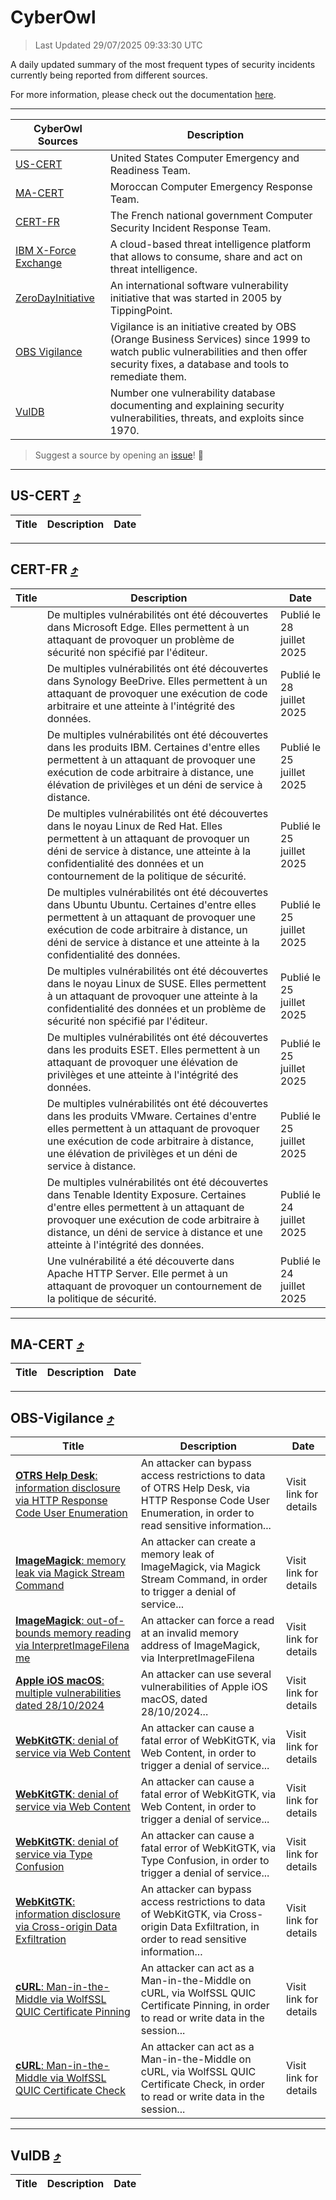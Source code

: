 
 <div id='top'></div>

# CyberOwl

 > Last Updated 29/07/2025 09:33:30 UTC
 
 A daily updated summary of the most frequent types of security incidents currently being reported from different sources.
 
 For more information, please check out the documentation [here](./docs/README.md).
 
 ---
 |CyberOwl Sources|Description|
 |---|---|
 |[US-CERT](#us-cert-arrow_heading_up)|United States Computer Emergency and Readiness Team.|
 |[MA-CERT](#ma-cert-arrow_heading_up)|Moroccan Computer Emergency Response Team.|
 |[CERT-FR](#cert-fr-arrow_heading_up)|The French national government Computer Security Incident Response Team.|
 |[IBM X-Force Exchange](#ibmcloud-arrow_heading_up)|A cloud-based threat intelligence platform that allows to consume, share and act on threat intelligence.|
 |[ZeroDayInitiative](#zerodayinitiative-arrow_heading_up)|An international software vulnerability initiative that was started in 2005 by TippingPoint.|
 |[OBS Vigilance](#obs-vigilance-arrow_heading_up)|Vigilance is an initiative created by OBS (Orange Business Services) since 1999 to watch public vulnerabilities and then offer security fixes, a database and tools to remediate them.|
 |[VulDB](#vuldb-arrow_heading_up)|Number one vulnerability database documenting and explaining security vulnerabilities, threats, and exploits since 1970.|
 
 > Suggest a source by opening an [issue](https://github.com/karimhabush/cyberowl/issues)! :raised_hands:
 ---

## US-CERT [:arrow_heading_up:](#cyberowl)

 |Title|Description|Date|
 |---|---|---|
 
 ---

## CERT-FR [:arrow_heading_up:](#cyberowl)

 |Title|Description|Date|
 |---|---|---|
 |[](https://www.cert.ssi.gouv.fr/avis/CERTFR-2025-AVI-0629/)|De multiples vulnérabilités ont été découvertes dans Microsoft Edge. Elles permettent à un attaquant de provoquer un problème de sécurité non spécifié par l'éditeur.|Publié le 28 juillet 2025|
 |[](https://www.cert.ssi.gouv.fr/avis/CERTFR-2025-AVI-0628/)|De multiples vulnérabilités ont été découvertes dans Synology BeeDrive. Elles permettent à un attaquant de provoquer une exécution de code arbitraire et une atteinte à l'intégrité des données.|Publié le 28 juillet 2025|
 |[](https://www.cert.ssi.gouv.fr/avis/CERTFR-2025-AVI-0627/)|De multiples vulnérabilités ont été découvertes dans les produits IBM. Certaines d'entre elles permettent à un attaquant de provoquer une exécution de code arbitraire à distance, une élévation de privilèges et un déni de service à distance.|Publié le 25 juillet 2025|
 |[](https://www.cert.ssi.gouv.fr/avis/CERTFR-2025-AVI-0626/)|De multiples vulnérabilités ont été découvertes dans le noyau Linux de Red Hat. Elles permettent à un attaquant de provoquer un déni de service à distance, une atteinte à la confidentialité des données et un contournement de la politique de sécurité.|Publié le 25 juillet 2025|
 |[](https://www.cert.ssi.gouv.fr/avis/CERTFR-2025-AVI-0625/)|De multiples vulnérabilités ont été découvertes dans Ubuntu Ubuntu. Certaines d'entre elles permettent à un attaquant de provoquer une exécution de code arbitraire à distance, un déni de service à distance et une atteinte à la confidentialité des données.|Publié le 25 juillet 2025|
 |[](https://www.cert.ssi.gouv.fr/avis/CERTFR-2025-AVI-0624/)|De multiples vulnérabilités ont été découvertes dans le noyau Linux de SUSE. Elles permettent à un attaquant de provoquer une atteinte à la confidentialité des données et un problème de sécurité non spécifié par l'éditeur.|Publié le 25 juillet 2025|
 |[](https://www.cert.ssi.gouv.fr/avis/CERTFR-2025-AVI-0623/)|De multiples vulnérabilités ont été découvertes dans les produits ESET. Elles permettent à un attaquant de provoquer une élévation de privilèges et une atteinte à l'intégrité des données.|Publié le 25 juillet 2025|
 |[](https://www.cert.ssi.gouv.fr/avis/CERTFR-2025-AVI-0622/)|De multiples vulnérabilités ont été découvertes dans les produits VMware. Certaines d'entre elles permettent à un attaquant de provoquer une exécution de code arbitraire à distance, une élévation de privilèges et un déni de service à distance.|Publié le 25 juillet 2025|
 |[](https://www.cert.ssi.gouv.fr/avis/CERTFR-2025-AVI-0621/)|De multiples vulnérabilités ont été découvertes dans Tenable Identity Exposure. Certaines d'entre elles permettent à un attaquant de provoquer une exécution de code arbitraire à distance, un déni de service à distance et une atteinte à l'intégrité des données.|Publié le 24 juillet 2025|
 |[](https://www.cert.ssi.gouv.fr/avis/CERTFR-2025-AVI-0620/)|Une vulnérabilité a été découverte dans Apache HTTP Server. Elle permet à un attaquant de provoquer un contournement de la politique de sécurité.|Publié le 24 juillet 2025|
 
 ---

## MA-CERT [:arrow_heading_up:](#cyberowl)

 |Title|Description|Date|
 |---|---|---|
 
 ---

## OBS-Vigilance [:arrow_heading_up:](#cyberowl)

 |Title|Description|Date|
 |---|---|---|
 |[<a href="https://vigilance.fr/vulnerability/OTRS-Help-Desk-information-disclosure-via-HTTP-Response-Code-User-Enumeration-47708" class="noirorange"><b>OTRS Help Desk</b>: information disclosure via HTTP Response Code User Enumeration</a>](https://vigilance.fr/vulnerability/OTRS-Help-Desk-information-disclosure-via-HTTP-Response-Code-User-Enumeration-47708)|An attacker can bypass access restrictions to data of OTRS Help Desk, via HTTP Response Code User Enumeration, in order to read sensitive information...|Visit link for details|
 |[<a href="https://vigilance.fr/vulnerability/ImageMagick-memory-leak-via-Magick-Stream-Command-47706" class="noirorange"><b>ImageMagick</b>: memory leak via Magick Stream Command</a>](https://vigilance.fr/vulnerability/ImageMagick-memory-leak-via-Magick-Stream-Command-47706)|An attacker can create a memory leak of ImageMagick, via Magick Stream Command, in order to trigger a denial of service...|Visit link for details|
 |[<a href="https://vigilance.fr/vulnerability/ImageMagick-out-of-bounds-memory-reading-via-InterpretImageFilename-47704" class="noirorange"><b>ImageMagick</b>: out-of-bounds memory reading via InterpretImageFilena<wbr>me</wbr></a>](https://vigilance.fr/vulnerability/ImageMagick-out-of-bounds-memory-reading-via-InterpretImageFilename-47704)|An attacker can force a read at an invalid memory address of ImageMagick, via InterpretImageFilena|Visit link for details|
 |[<a href="https://vigilance.fr/vulnerability/Apple-iOS-macOS-multiple-vulnerabilities-dated-28-10-2024-45479" class="noirorange"><b>Apple iOS  macOS</b>: multiple vulnerabilities dated 28/10/2024</a>](https://vigilance.fr/vulnerability/Apple-iOS-macOS-multiple-vulnerabilities-dated-28-10-2024-45479)|An attacker can use several vulnerabilities of Apple iOS  macOS, dated 28/10/2024...|Visit link for details|
 |[<a href="https://vigilance.fr/vulnerability/WebKitGTK-denial-of-service-via-Web-Content-47286" class="noirorange"><b>WebKitGTK</b>: denial of service via Web Content</a>](https://vigilance.fr/vulnerability/WebKitGTK-denial-of-service-via-Web-Content-47286)|An attacker can cause a fatal error of WebKitGTK, via Web Content, in order to trigger a denial of service...|Visit link for details|
 |[<a href="https://vigilance.fr/vulnerability/WebKitGTK-denial-of-service-via-Web-Content-47285" class="noirorange"><b>WebKitGTK</b>: denial of service via Web Content</a>](https://vigilance.fr/vulnerability/WebKitGTK-denial-of-service-via-Web-Content-47285)|An attacker can cause a fatal error of WebKitGTK, via Web Content, in order to trigger a denial of service...|Visit link for details|
 |[<a href="https://vigilance.fr/vulnerability/WebKitGTK-denial-of-service-via-Type-Confusion-47284" class="noirorange"><b>WebKitGTK</b>: denial of service via Type Confusion</a>](https://vigilance.fr/vulnerability/WebKitGTK-denial-of-service-via-Type-Confusion-47284)|An attacker can cause a fatal error of WebKitGTK, via Type Confusion, in order to trigger a denial of service...|Visit link for details|
 |[<a href="https://vigilance.fr/vulnerability/WebKitGTK-information-disclosure-via-Cross-origin-Data-Exfiltration-47281" class="noirorange"><b>WebKitGTK</b>: information disclosure via Cross-origin Data Exfiltration</a>](https://vigilance.fr/vulnerability/WebKitGTK-information-disclosure-via-Cross-origin-Data-Exfiltration-47281)|An attacker can bypass access restrictions to data of WebKitGTK, via Cross-origin Data Exfiltration, in order to read sensitive information...|Visit link for details|
 |[<a href="https://vigilance.fr/vulnerability/cURL-Man-in-the-Middle-via-WolfSSL-QUIC-Certificate-Pinning-47279" class="noirorange"><b>cURL</b>: Man-in-the-Middle via WolfSSL QUIC Certificate Pinning</a>](https://vigilance.fr/vulnerability/cURL-Man-in-the-Middle-via-WolfSSL-QUIC-Certificate-Pinning-47279)|An attacker can act as a Man-in-the-Middle on cURL, via WolfSSL QUIC Certificate Pinning, in order to read or write data in the session...|Visit link for details|
 |[<a href="https://vigilance.fr/vulnerability/cURL-Man-in-the-Middle-via-WolfSSL-QUIC-Certificate-Check-47278" class="noirorange"><b>cURL</b>: Man-in-the-Middle via WolfSSL QUIC Certificate Check</a>](https://vigilance.fr/vulnerability/cURL-Man-in-the-Middle-via-WolfSSL-QUIC-Certificate-Check-47278)|An attacker can act as a Man-in-the-Middle on cURL, via WolfSSL QUIC Certificate Check, in order to read or write data in the session...|Visit link for details|
 
 ---

## VulDB [:arrow_heading_up:](#cyberowl)

 |Title|Description|Date|
 |---|---|---|
 